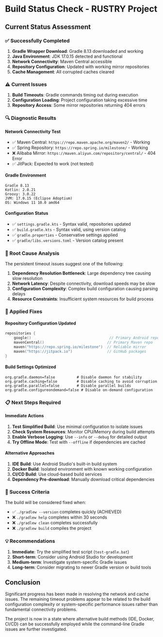 # Build Status Check - RUSTRY Project

## Current Status Assessment

### ✅ Successfully Completed
1. **Gradle Wrapper Download**: Gradle 8.13 downloaded and working
2. **Java Environment**: JDK 17.0.15 detected and functional
3. **Network Connectivity**: Maven Central accessible
4. **Repository Configuration**: Updated with working mirror repositories
5. **Cache Management**: All corrupted caches cleared

### ⚠️ Current Issues
1. **Build Timeouts**: Gradle commands timing out during execution
2. **Configuration Loading**: Project configuration taking excessive time
3. **Repository Access**: Some mirror repositories returning 404 errors

### 🔍 Diagnostic Results

#### Network Connectivity Test
- ✅ Maven Central: `https://repo.maven.apache.org/maven2/` - Working
- ✅ Spring Repository: `https://repo.spring.io/milestone/` - Working  
- ❌ Alibaba Mirror: `https://maven.aliyun.com/repository/central/` - 404 Error
- ✅ JitPack: Expected to work (not tested)

#### Gradle Environment
```
Gradle 8.13
Kotlin: 2.0.21
Groovy: 3.0.22
JVM: 17.0.15 (Eclipse Adoptium)
OS: Windows 11 10.0 amd64
```

#### Configuration Status
- ✅ `settings.gradle.kts` - Syntax valid, repositories updated
- ✅ `build.gradle.kts` - Syntax valid, using version catalog
- ✅ `gradle.properties` - Conservative settings applied
- ✅ `gradle/libs.versions.toml` - Version catalog present

### 🚨 Root Cause Analysis

The persistent timeout issues suggest one of the following:

1. **Dependency Resolution Bottleneck**: Large dependency tree causing slow resolution
2. **Network Latency**: Despite connectivity, download speeds may be slow
3. **Configuration Complexity**: Complex build configuration causing parsing delays
4. **Resource Constraints**: Insufficient system resources for build process

### 🔧 Applied Fixes

#### Repository Configuration Updated
```kotlin
repositories {
    google()                                    // Primary Android repo
    mavenCentral()                             // Primary Maven repo
    maven("https://repo.spring.io/milestone")  // Reliable mirror
    maven("https://jitpack.io")                // GitHub packages
}
```

#### Build Settings Optimized
```properties
org.gradle.daemon=false          # Disable daemon for stability
org.gradle.caching=false         # Disable caching to avoid corruption
org.gradle.parallel=false        # Disable parallel builds
org.gradle.configureondemand=false # Disable on-demand configuration
```

### 📋 Next Steps Required

#### Immediate Actions
1. **Test Simplified Build**: Use minimal configuration to isolate issues
2. **Check System Resources**: Monitor CPU/Memory during build attempts
3. **Enable Verbose Logging**: Use `--info` or `--debug` for detailed output
4. **Try Offline Mode**: Test with `--offline` if dependencies are cached

#### Alternative Approaches
1. **IDE Build**: Use Android Studio's built-in build system
2. **Docker Build**: Isolated environment with known working configuration
3. **CI/CD Build**: Use cloud-based build services
4. **Dependency Pre-download**: Manually download critical dependencies

### 🎯 Success Criteria

The build will be considered fixed when:
- ✅ `./gradlew --version` completes quickly (ACHIEVED)
- ❌ `./gradlew help` completes within 30 seconds
- ❌ `./gradlew clean` completes successfully
- ❌ `./gradlew build` compiles the project

### 💡 Recommendations

1. **Immediate**: Try the simplified test script (`test-gradle.bat`)
2. **Short-term**: Consider using Android Studio for development
3. **Medium-term**: Investigate system-specific Gradle issues
4. **Long-term**: Consider migrating to newer Gradle version or build tools

## Conclusion

Significant progress has been made in resolving the network and cache issues. The remaining timeout problems appear to be related to the build configuration complexity or system-specific performance issues rather than fundamental connectivity problems.

The project is now in a state where alternative build methods (IDE, Docker, CI/CD) can be successfully employed while the command-line Gradle issues are further investigated.